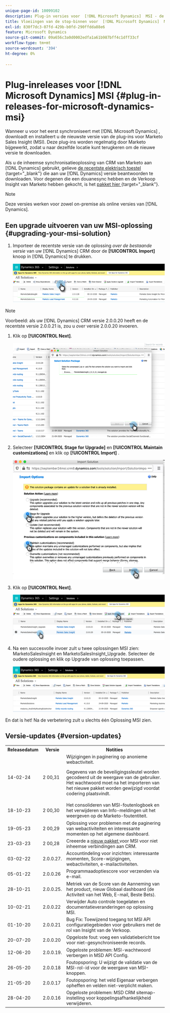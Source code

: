 ```yaml
---
unique-page-id: 10099102
description: Plug-in versies voor  [!DNL Microsoft Dynamics]  MSI - de Documentatie van Marketo - de Documentatie van het Product
title: Vloeiingen van de stop-binnen voor  [!DNL Microsoft Dynamics]  MSI
exl-id: 830f7dc3-07fd-429b-b0fd-290ffdda88e6
feature: Microsoft Dynamics
source-git-commit: 09a656c3a0d0002edfa1a61b987bff4c1dff33cf
workflow-type: tm+mt
source-wordcount: '394'
ht-degree: 0%

---
```


# Plug-inreleases voor [!DNL Microsoft Dynamics] MSI {#plug-in-releases-for-microsoft-dynamics-msi}

Wanneer u voor het eerst synchroniseert met [!DNL Microsoft Dynamics] , downloadt en installeert u de nieuwste versie van de plug-ins voor Marketo Sales Insight (MSI). Deze plug-ins worden regelmatig door Marketo bijgewerkt, zodat u naar dezelfde locatie kunt terugkeren om de nieuwe versie te downloaden.

Als u de inheemse synchronisatieoplossing van CRM van Marketo aan [!DNL Dynamics] gebruikt, gelieve [ de recentste elektrisch toestel ](/help/marketo/product-docs/marketo-sales-insight/msi-for-microsoft-dynamics/installing/download-the-marketo-sales-insight-solution-for-microsoft-dynamics.md){target="_blank"} die aan uw [!DNL Dynamics] versie beantwoorden te downloaden. Voor degenen die een douanesync hebben en de Verkoop Insight van Marketo hebben gekocht, is het [ pakket hier ](https://mktg-cdn.marketo.com/community/MarketoSalesInsight_NonNative.zip){target="_blank"}.

>[!NOTE]
>
>Deze versies werken voor zowel on-premise als online versies van [!DNL Dynamics].

## Een upgrade uitvoeren van uw MSI-oplossing {#upgrading-your-msi-solution}

1. Importeer de recentste versie van de oplossing _over de bestaande versie_ van uw [!DNL Dynamics] CRM door de **[!UICONTROL Import]** knoop in [!DNL Dynamics] te drukken.

   ![](assets/plug-in-releases-for-microsoft-dynamics-msi-1.png)

>[!NOTE]
>
>Voorbeeld: als uw [!DNL Dynamics] CRM versie 2.0.0.20 heeft en de recentste versie 2.0.0.21 is, zou u _over_ versie 2.0.0.20 invoeren.

1. Klik op **[!UICONTROL Next]**.

   ![](assets/plug-in-releases-for-microsoft-dynamics-msi-2.png)

1. Selecteer **[!UICONTROL Stage for Upgrade]** en **[!UICONTROL Maintain customizations]** en klik op **[!UICONTROL Import]** .

   ![](assets/plug-in-releases-for-microsoft-dynamics-msi-3.png)

1. Klik op **[!UICONTROL Next]**.

   ![](assets/plug-in-releases-for-microsoft-dynamics-msi-4.png)

1. Na een succesvolle invoer zult u twee oplossingen MSI zien: MarketoSalesInsight en MarketoSalesInsight_Upgrade. Selecteer de oudere oplossing en klik op Upgrade van oplossing toepassen.

   ![](assets/plug-in-releases-for-microsoft-dynamics-msi-5.png)

En dat is het! Na de verbetering zult u slechts één Oplossing MSI zien.

## Versie-updates {#version-updates}

<table>
 <tbody>
  <tr>
   <th>Releasedatum</th>
   <th>Versie</th>
   <th>Notities</th>
  </tr>
  <tr>
   <td>14-02-24</td>
   <td>2 00,31</td>
   <td>Wijzigingen in paginering op anonieme webactiviteit.
   <p>
   Gegevens van de beveiligingssleutel worden gecodeerd uit de weergave van de gebruiker. Het wachtwoord moet na het importeren van het nieuwe pakket worden gewijzigd voordat codering plaatsvindt.</td>
  </tr>
  <tr>
   <td>18-10-23</td>
   <td>2 00,30</td>
   <td>Het consolideren van MSI-foutenlogboek en het verwijderen van Info-meldingen uit het weergeven op de Marketo-foutentiteit.</td>
  </tr>
  <tr>
   <td>19-05-23</td>
   <td>2 00,29</td>
   <td>Oplossing voor problemen met de paginering van webactiviteiten en interessante momenten op het algemene dashboard.</td>
  </tr>
  <tr>
   <td>23-03-23</td>
   <td>2 00,28</td>
   <td>Creeerde a <a href="https://mktg-cdn.marketo.com/community/MarketoSalesInsight_NonNative.zip"> nieuw pakket </a> voor MSI voor niet inheemse verbindingen aan CRM.</td>
  </tr>
  <tr>
   <td>03-02-22</td>
   <td>2.0.0.27.</td>
   <td>Accountindeling voor inzichten: interessante momenten, Score-wijzigingen, webactiviteiten, e-mailactiviteiten.</td>
  </tr>
  <tr>
   <td>05-01-22</td>
   <td>2.0.0.26</td>
   <td>Programmaadoptiescore voor verzenden via e-mail.</td>
  </tr>
  <tr>
   <td>28-10-21</td>
   <td>2.0.0.25.</td>
   <td>Metriek van de Score van de Aanneming van het product, nieuw Globaal dashboard (de Activiteit van het Web, E-mail, Beste Bets).</td>
  </tr>
  <tr>
   <td>10-02-21</td>
   <td>2.0.0.22</td>
   <td>Verwijder Auto controle toegelaten en documentatieveranderingen op oplossing MSI.</td>
  </tr>
  <tr>
   <td>01-10-20</td>
   <td>2.0.0.21</td>
   <td>Bug Fix: Toewijzend toegang tot MSI API configuratiegebieden voor gebruikers met de rol van Insight van de Verkoop.</td>
  </tr>
  <tr>
   <td>20-07-20</td>
   <td>2.0.0.20</td>
   <td>Opgeloste fout: voeg een validatiebericht toe voor niet-gesynchroniseerde records.</td>
  </tr>
  <tr>
   <td>12-06-20</td>
   <td>2.0.0.19.</td>
   <td>Opgeloste problemen: MSI-wachtwoord verbergen in MSD API Config.</td>
  </tr>
  <tr>
   <td>26-05-20</td>
   <td>2.0.0.18</td>
   <td>Foutopsporing: U wijzigt de validatie van de MSI-rol-id voor de weergave van MSI-knoppen.</td>
  </tr>
  <tr>
   <td>21-05-20</td>
   <td>2.0.0.17</td>
   <td>Foutopsporing: het veld Eigenaar verbergen opheffen en velden niet-verplicht maken.</td>
  </tr>
  <tr>
   <td>28-04-20</td>
   <td>2.0.0.16</td>
   <td>Opgeloste problemen: MSD CRM sitemap-instelling voor koppelingsafhankelijkheid verwijderen.</td>
  </tr>
 </tbody>
</table>

